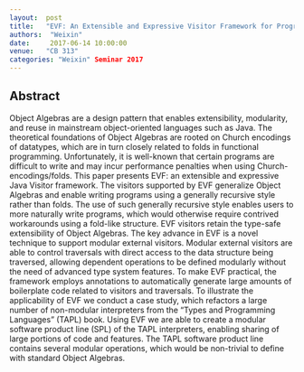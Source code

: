```yaml
--- 
layout:  post 
title:   "EVF: An Extensible and Expressive Visitor Framework for Programming Language Reuse"
authors:  "Weixin"
date:     2017-06-14 10:00:00
venue:   "CB 313"
categories: "Weixin" Seminar 2017
--- 
```

## Abstract

Object Algebras are a design pattern that enables extensibility,
modularity, and
reuse in mainstream object-oriented languages such as Java. The theoretical
foundations of Object Algebras are rooted on Church encodings of datatypes,
which are in turn closely related to folds in functional programming.
Unfortunately, it is well-known that certain programs are difficult to
write and
may incur performance penalties when using Church-encodings/folds. This
paper
presents EVF: an extensible and expressive Java Visitor framework. The
visitors
supported by EVF generalize Object Algebras and enable writing programs
using a
generally recursive style rather than folds. The use of such generally
recursive
style enables users to more naturally write programs, which would otherwise
require contrived workarounds using a fold-like structure. EVF visitors
retain
the type-safe extensibility of Object Algebras. The key advance in EVF is a
novel technique to support modular external visitors. Modular external
visitors
are able to control traversals with direct access to the data structure
being
traversed, allowing dependent operations to be defined modularly without the
need of advanced type system features. To make EVF practical, the framework
employs annotations to automatically generate large amounts of boilerplate
code
related to visitors and traversals. To illustrate the applicability of EVF
we
conduct a case study, which refactors a large number of non-modular
interpreters
from the “Types and Programming Languages” (TAPL) book. Using EVF we are
able to
create a modular software product line (SPL) of the TAPL interpreters,
enabling
sharing of large portions of code and features. The TAPL software product
line
contains several modular operations, which would be non-trivial to define
with
standard Object Algebras.


